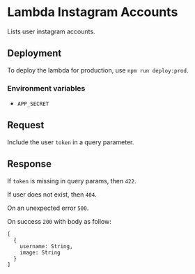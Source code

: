 # Lambda Instagram Accounts
Lists user instagram accounts.

## Deployment
To deploy the lambda for production, use `npm run deploy:prod`.

### Environment variables
- `APP_SECRET`

## Request
Include the user `token` in a query parameter.

## Response

If `token` is missing in query params, then `422`.

If user does not exist, then `404`.

On an unexpected error `500`.

On success `200` with body as follow:

```
[
  {
    username: String,
    image: String
  }
]
```

